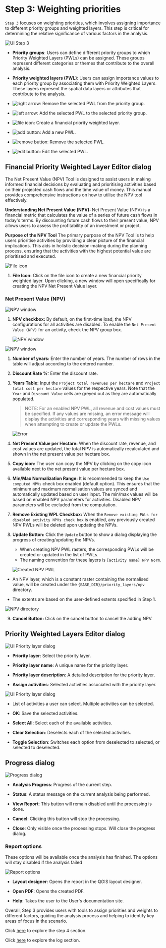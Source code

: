 # Step 3: Weighting priorities

`Step 3` focuses on weighting priorities, which involves assigning importance to different priority groups and weighted layers. This step is critical for determining the relative significance of various factors in the analysis.

![UI Step 3](img/manual-step3.png)

- **Priority groups**: Users can define different priority groups to which Priority Weighted Layers (PWLs) can be assigned. These groups represent different categories or themes that contribute to the overall analysis.

- **Priority weighted layers (PWL)**: Users can assign importance values to each priority group by associating them with Priority Weighted Layers. These layers represent the spatial data layers or attributes that contribute to the analysis.

- ![right arrow](img/cplus_right_arrow.svg): Remove the selected PWL from the priority group.

- ![left arrow](img/cplus_left_arrow.svg): Add the selected PWL to the selected priority group.

- ![file icon](./img/mActionNewMap.svg): Create a financial priority weighted layer.

- ![add button](img/symbologyAdd.svg): Add a new PWL.

- ![remove button](img/symbologyRemove.svg): Remove the selected PWL.

- ![edit button](img/mActionToggleEditing.svg): Edit the selected PWL.

## Financial Priority Weighted Layer Editor dialog

The Net Present Value (NPV) Tool is designed to assist users in making informed financial decisions by evaluating and prioritising activities based on their projected cash flows and the time value of money. This manual provides comprehensive instructions on how to utilise the NPV tool effectively.

**Understanding Net Present Value (NPV):**
Net Present Value (NPV) is a financial metric that calculates the value of a series of future cash flows in today's terms. By discounting future cash flows to their present value, NPV allows users to assess the profitability of an investment or project.

**Purpose of the NPV Tool**
The primary purpose of the NPV Tool is to help users prioritise activities by providing a clear picture of the financial implications. This aids in holistic decision-making during the planning process, ensuring that the activities with the highest potential value are prioritised and executed.

![File icon](./img/step3-1.png)

1. **File Icon:** Click on the file icon to create a new financial priority weighted layer. Upon clicking, a new window will open specifically for creating the NPV Net Present Value layer.

### Net Present Value (NPV)

![NPV window](./img/step3-2.png)

1. **NPV checkbox:** By default, on the first-time load, the NPV configurations for all activities are disabled. To enable the `Net Present Value (NPV)` for an activity, check the NPV group box.

    ![NPV window](./img/step3-3.png)

![NPV window](./img/step3-4.png)

1. **Number of years:** Enter the number of years. The number of rows in the table will adjust according to the entered number.

2. **Discount Rate %:** Enter the discount rate.

3. **Years Table:** Input the `Project total revenues per hectare` and `Project total cost per hectare` values for the respective years. Note that the `Year` and `Discount Value` cells are greyed out as they are automatically populated.

    >NOTE: For an enabled NPV PWL, all revenue and cost values must be specified. If any values are missing, an error message will display the activities and corresponding years with missing values when attempting to create or update the PWLs.

    ![Error](./img/step3-5.png)

4. **Net Present Value per Hectare:** When the discount rate, revenue, and cost values are updated, the total NPV is automatically recalculated and shown in the net present value per hectare box.

5. **Copy icon:** The user can copy the NPV by clicking on the copy icon available next to the net present value per hectare box.

6. **Min/Max Normalization Range:** It is recommended to keep the `Use computed NPVs` check box enabled (default option). This ensures that the minimum and maximum normalisation values are synced and automatically updated based on user input. The min/max values will be based on enabled NPV parameters for activities. Disabled NPV parameters will be excluded from the computation.

7. **Remove Existing WPL Checkbox:** When the `Remove existing PWLs for disabled activity NPVs check box` is enabled, any previously created NPV PWLs will be deleted upon updating the NPVs.

8. **Update Button:** Click the `Update` button to show a dialog displaying the progress of creating/updating the NPVs.

    - When creating NPV PWL rasters, the corresponding PWLs will be created or updated in the list of PWLs.
    - The naming convention for these layers is `[activity name] NPV Norm`.

    ![Created NPV PWL](./img/step3-6.png)

- An NPV layer, which is a constant raster containing the normalised value, will be created under the `{BASE_DIR}/priority_layers/npv` directory.

- The extents are based on the user-defined extents specified in Step 1.

![NPV directory](./img/step3-7.png)

9. **Cancel Button:** Click on the cancel button to cancel the adding NPV.

## Priority Weighted Layers Editor dialog

![UI Priority layer dialog](img/manual-priority-layer-dialog.png)

- **Priority layer**: Select the priority layer.

- **Priority layer name**: A unique name for the priority layer.

- **Priority layer description**: A detailed description for the priority layer.

- **Assign activities**: Selected activities associated with the priority layer.

![UI Priority layer dialog](img/manual-pwl-selection.png)

- List of activities a user can select. Multiple activities can be selected.

- **OK**: Save the selected activities.

- **Select All**: Select each of the available activities.

- **Clear Selection**: Deselects each of the selected activities.

- **Toggle Selection**: Switches each option from deselected to selected, or selected to deselected.

## Progress dialog

![Progress dialog](img/manual-processing-dialog.png)

- **Analysis Progress**: Progress of the current step.

- **Status**: A status message on the current analysis being performed.

- **View Report**: This button will remain disabled until the processing is done.

- **Cancel**: Clicking this button will stop the processing.

- **Close**: Only visible once the processing stops. Will close the progress dialog.

### Report options

These options will be available once the analysis has finished. The options will stay disabled if the analysis failed

![Report options](img/manual-report-options.png)

- **Layout designer**: Opens the report in the QGIS layout designer.

- **Open PDF**: Opens the created PDF.

- **Help**: Takes the user to the User's documentation site.

Overall, Step 3 provides users with tools to assign priorities and weights to different factors, guiding the analysis process and helping to identify key areas of focus in the scenario.

Click [here](step-4.md) to explore the step 4 section.

Click [here](logs.md) to explore the log section.
